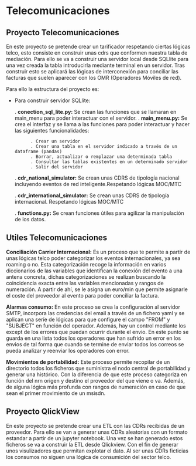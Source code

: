 # Telecomunicaciones

## Proyecto Telecomunicaciones

En este proyecto se pretende crear un tarificador respetando ciertas lógicas telco, esto consiste en construir unas cdrs que conformen nuestra tabla de mediación. Para ello se va a construir una servidor local desde SQLlite para una vez creada la tabla introducirla mediante terminal en un servidor. Tras construir esto se aplicará las lógicas de interconexión para conciliar las facturas que suelen aparecer con los OMR (Operadores Móviles de red).

Para ello la estructura del proyecto es:

- Para construir servidor SQLlite:

	. **conection_sql_lite.py:** Se crean las funciones que se llamaran en main_menu para poder interactuar con el servidor.
	. **main_menu.py:** Se crea el interfaz y se llama a las funciones para poder interactuar y hacer las siguientes funcionalidades:
				
			. Crear un servidor
			. Crear una tabla en el servidor indicado a través de un dataframe (pandas)
			. Borrar, actualizar o remplazar una determinada tabla
			. Consultar las tablas existentes en un determinado servidor
			. Salir del servidor

	. **cdr_national_simulator:** Se crean unas CDRS de tipología nacional incluyendo eventos de red inteligente.Respetando lógicas MOC/MTC

	. **cdr_international_simulator:** Se crean unas CDRS de tipología internacional. Respetando lógicas MOC/MTC
	
	. **functions.py:** Se crean funciones útiles para agilizar la manipulación de los datos.



## Utiles Telecomunicaciones


**Conciliación Carrier Internacional:** Es un proceso que te permite a partir de unas lógicas telco poder categorizar los eventos internacionales, ya sea roaming o no.
Esta categorización recoge la información en varios diccionarios de las variables que identifican la conexión del evento a una antena concreta, dichas categorizaciones se realizan buscando la coincidencia exacta entre las variables mencionadas y rangos de numeración. A partir de ahí, se le asigna un euro/min que permite asignarle el coste del proveedor al evento para poder conciliar la factura.

**Alarmas consumo:** En este proceso se crea la configuración al servidor SMTP, incorpora las credencias del email a través de un fichero yaml y se aplican una seríe de lógicas para que configure el campo "FROM" y "SUBJECT" en función del operador. Además, hay un control mediante los except de los errores que puedan ocurrir durante el envio. En este punto se guarda en una lista todos los operadores que han sufrido un error en los envios de tal forma que cuando se termine de enviar todos los correos se pueda analizar y reenviar los operadores con error.

**Movimientos de portabilidad:** Este proceso permite recopilar de un directorio todos los ficheros que suministra el nodo central de portabilidad y generar una histórico. Con la diferencia de que este proceso categoriza en función del nrn origen y destino el proveedor del que viene o va. Además, de alguna lógica más profunda con rangos de numeración en caso de que sean el primer movimiento de un msisdn.

## Proyecto QlickView

En este proyecto se pretende crear una ETL con las CDRs recibidas de un proveedor. Para ello se van a generar unas CDRs aleatorias con un formato estandar a partir de un jupyter notebook. Una vez se han generado estos ficheros se va a construir la ETL desde Qlickview. Con el fin de generar unos visulizadores que permitan explotar el dato. Al ser unas CDRs ficticias los consumos no siguen una lógica de consumición del sector telco.

